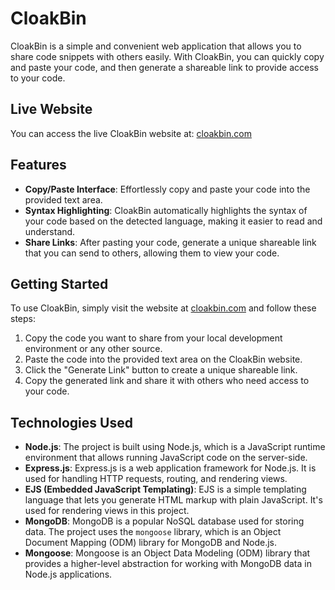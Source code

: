 # CloakBin

CloakBin is a simple and convenient web application that allows you to share code snippets with others easily. With CloakBin, you can quickly copy and paste your code, and then generate a shareable link to provide access to your code.

## Live Website

You can access the live CloakBin website at: [cloakbin.com](https://cloakbin.com)

## Features

- **Copy/Paste Interface**: Effortlessly copy and paste your code into the provided text area.
- **Syntax Highlighting**: CloakBin automatically highlights the syntax of your code based on the detected language, making it easier to read and understand.
- **Share Links**: After pasting your code, generate a unique shareable link that you can send to others, allowing them to view your code.

## Getting Started

To use CloakBin, simply visit the website at [cloakbin.com](https://cloakbin.com) and follow these steps:

1. Copy the code you want to share from your local development environment or any other source.
2. Paste the code into the provided text area on the CloakBin website.
3. Click the "Generate Link" button to create a unique shareable link.
4. Copy the generated link and share it with others who need access to your code.

## Technologies Used

- **Node.js**: The project is built using Node.js, which is a JavaScript runtime environment that allows running JavaScript code on the server-side.
- **Express.js**: Express.js is a web application framework for Node.js. It is used for handling HTTP requests, routing, and rendering views.
- **EJS (Embedded JavaScript Templating)**: EJS is a simple templating language that lets you generate HTML markup with plain JavaScript. It's used for rendering views in this project.
- **MongoDB**: MongoDB is a popular NoSQL database used for storing data. The project uses the `mongoose` library, which is an Object Document Mapping (ODM) library for MongoDB and Node.js.
- **Mongoose**: Mongoose is an Object Data Modeling (ODM) library that provides a higher-level abstraction for working with MongoDB data in Node.js applications.
